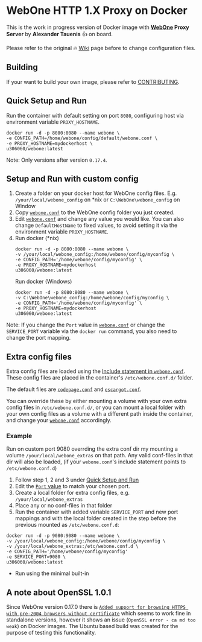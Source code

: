 # WebOne HTTP 1.X Proxy on Docker

This is the work in progress version of Docker image with **[WebOne](https://github.com/atauenis/webone) Proxy Server** by **Alexander Tauenis** 👍 on board.

Please refer to the original 🔥 [Wiki](https://github.com/atauenis/webone/wiki) page before to change configuration files.

## Building

If your want to build your own image, please refer to [CONTRIBUTING](CONTRIBUTING.md).

## Quick Setup and Run
Run the container with default setting on port `8080`, configuring host via environment variable `PROXY_HOSTNAME`.

```
docker run -d -p 8080:8080 --name webone \
-e CONFIG_PATH=/home/webone/config/default/webone.conf \
-e PROXY_HOSTNAME=mydockerhost \
u306060/webone:latest
```

Note: Only versions after version `0.17.4`.

## Setup and Run with custom config
1. Create a folder on your docker host for WebOne config files. E.g. `/your/local/webone_config` on *nix or `C:\WebOne\webone_config` on Window
2. Copy [`webone.conf`](include/config/default/webone.conf) to the WebOne config folder you just created.
3. Edit [`webone.conf`](include/config/default/webone.conf) and change any value you would like. You can also change `DefaultHostName` to fixed values, to avoid setting it via the environment variable `PROXY_HOSTNAME`.
4. Run docker (*nix)
   ```
   docker run -d -p 8080:8080 --name webone \
   -v /your/local/webone_config:/home/webone/config/myconfig \
   -e CONFIG_PATH='/home/webone/config/myconfig' \
   -e PROXY_HOSTNAME=mydockerhost 
   u306060/webone:latest
   ```
   Run docker (Windows)
   ```
   docker run -d -p 8080:8080 --name webone \
   -v C:\WebOne\webone_config:/home/webone/config/myconfig \
   -e CONFIG_PATH='/home/webone/config/myconfig' \
   -e PROXY_HOSTNAME=mydockerhost 
   u306060/webone:latest
   ```

Note: If you change the `Port` value in [`webone.conf`](include/config/default/webone.conf) or change the `SERVICE_PORT` variable via the `docker run` command, you also need to change the port mapping.

## Extra config files
Extra config files are loaded using the [Include statement in `webone.conf`](include/config/default/webone.conf#L1034). These config files are placed in the container's `/etc/webone.conf.d/` folder.

The default files are [`codepage.conf`](include/webone.conf.d/codepage.conf) and [`escargot.conf`](include/webone.conf.d/escargot.conf).

You can override these by either mounting a volume with your own extra config files in `/etc/webone.conf.d/`, or you can mount a local folder with your own config files as a volume with a different path inside the container, and change your 
[`webone.conf`](include/config/default/webone.conf#L1034) accordingly.

### Example
Run on custom port 9080 overrding the extra conf dir my mounting a volume `/your/local/webone_extras` on that path. Any valid conf-files in that dir will also be loaded, (if your `webone.conf`'s include statement points to `/etc/webone.conf.d`)
   1. Follow step 1, 2 and 3 under [Quick Setup and Run](#quick-setup-and-run)
   2. Edit the [`Port` value](webone.config/webone.conf#L33) to match your chosen port.
   3. Create a local folder for extra config files, e.g. `/your/local/webone_extras`
   4. Place any or no conf-files in that folder
   5. Run the container with added variable `SERVICE_PORT` and new port mappings and with the local folder created in the step before the previous mounted as `/etc/webone.conf.d`:
   ```
   docker run -d -p 9080:9080 --name webone \
   -v /your/local/webone_config:/home/webone/config/myconfig \
   -v /your/local/webone_extras:/etc/webone.conf.d \
   -e CONFIG_PATH='/home/webone/config/myconfig'
   -e SERVICE_PORT=9080 \
   u306060/webone:latest
   ```
* Run using the minimal built-in


## A note about OpenSSL 1.0.1

Since WebOne version 0.17.0 there is [`Added support for browsing HTTPS with pre-2004 browsers without certificate`](https://github.com/atauenis/webone/releases/tag/v0.17.0) which seems to work fine in standalone versions, however it shows an issue (`OpenSSL error - ca md too weak`) on Docker images. The Ubuntu based build was created for the purpose of testing this functionality.
